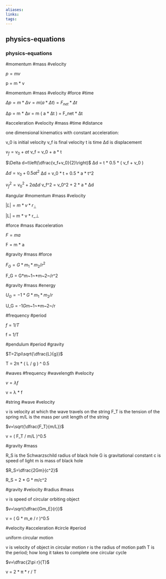 ```yaml
---
aliases: 
links: 
tags: 
---
```

## physics-equations
### physics-equations

#momentum #mass #velocity

$p=mv$

p = m * v

#momentum #mass #velocity #force #time

$\Delta p=m*\Delta v=m(a*\Delta t)=F_{net}*\Delta t$

∆p = m * ∆v = m ( a * ∆t ) = F_net * ∆t

#acceleration #velocity  #mass #time #distance

one dimensional kinematics with constant acceleration:

v_0 is initial velocity
v_f is final velocity
t is time
∆d is displacement

$v_f=v_0+at$
v_f = v_0 + a * t

$\Delta d=t\left(\dfrac{v_f+v_0}{2}\right)$
∆d = t * 0.5 * ( v_f + v_0 )

$\Delta d=v_0+0.5at^2$
∆d = v_0 * t + 0.5 * a * t^2

$v_f^2=v_0^2+2a\Delta d$
v_f^2 = v_0^2 + 2 * a * ∆d

#angular #momentum #mass #velocity

$|L|=m*v*r_\perp$

|L| = m * v * r_⊥

#force #mass #acceleration

$F=ma$

F = m * a

#gravity #mass #force

$F_G = G*m_1*m_2/r^2$

F_G = G*m~1~\*m~2~/r^2

#gravity #mass #energy

$U_G=-1*G*m_1*m_2/r$

U_G = -1*G*m~1~\*m~2~/r

#frequency #period

$f=1/T$

f = 1/T

#pendulum #period #gravity

$T=2\pi\sqrt{\dfrac{L}{g}}$

T = 2π * ( L / g ) ^ 0.5

#waves #frequency #wavelength  #velocity

$v=\lambda f$

v = λ * f

#string #wave #velocity

v is velocity at which the wave travels on the string
F_T is the tension of the spring
m/L is the mass per unit length of the string

$v=\sqrt{\dfrac{F_T}{m/L}}$

v = ( F_T / m/L )^0.5

#gravity #mass

R_S is the Schwarzschild radius of black hole
G is gravitational constant
c is speed of light
m is mass of black hole

$R_S=\dfrac{2Gm}{c^2}$

R_S = 2 * G * m/c^2

#gravity #velocity #radius #mass

v is speed of circular orbiting object

$v=\sqrt{\dfrac{Gm_E}{r}}$

v = ( G * m_e / r )^0.5

#velocity #acceleration #circle #period

uniform circular motion

v is velocity of object in circular motion
r is the radius of motion path
T is the period; how long it takes to complete one circular cycle

$v=\dfrac{2\pi r}{T}$

v = 2 * π * r / T
